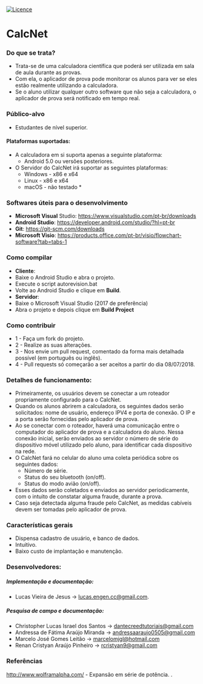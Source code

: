 [![Licence](https://img.shields.io/badge/license-GPLv3-blue.svg)](https://www.gnu.org/licenses/gpl-3.0.en.html)

# CalcNet

### Do que se trata?
* Trata-se de uma calculadora científica que poderá ser utilizada em sala de aula durante as provas.
* Com ela, o aplicador de prova pode monitorar os alunos para ver se eles estão realmente utilizando a calculadora.
* Se o aluno utilizar qualquer outro software que não seja a calculadora, o aplicador de prova será notificado em tempo real.

### Público-alvo
* Estudantes de nível superior.

#### Plataformas suportadas:
* A calculadora em si suporta apenas a seguinte plataforma:
  * Android 5.0 ou versões posteriores.
* O Servidor do CalcNet irá suportar as seguintes plataformas:
  * Windows - x86 e x64
  * Linux - x86 e x64
  * macOS - não testado *

### Softwares úteis para o desenvolvimento
* **Microsoft Visual** Studio: https://www.visualstudio.com/pt-br/downloads
* **Android Studio**: https://developer.android.com/studio/?hl=pt-br
* **Git**: https://git-scm.com/downloads
* **Microsoft Visio**: https://products.office.com/pt-br/visio/flowchart-software?tab=tabs-1

### Como compilar
* **Cliente**: 
 * Baixe o Android Studio e abra o projeto.
 * Execute o script autorevision.bat
 * Volte ao Android Studio e clique em **Build**.
* **Servidor**:
 * Baixe o Microsoft Visual Studio (2017 de preferência)
 * Abra o projeto e depois clique em **Build Project**

### Como contribuir
* 1 - Faça um fork do projeto.
* 2 - Realize as suas alterações.
* 3 - Nos envie um pull request, comentado da forma mais detalhada possível (em português ou inglês).
* 4 - Pull requests só começarão a ser aceitos a partir do dia 08/07/2018.

### Detalhes de funcionamento:
* Primeiramente, os usuários devem se conectar a um roteador propriamente configurado para o CalcNet.
* Quando os alunos abrirem a calculadora, os seguintes dados serão solicitados: nome de usuário, endereço IPV4 e porta de conexão. O IP e a porta serão fornecidas pelo aplicador de prova.
* Ao se conectar com o roteador, haverá uma comunicação entre o computador do aplicador de prova e a calculadora do aluno. Nessa conexão inicial, serão enviados ao servidor o número de série do dispositivo móvel utilizado pelo aluno, para identificar cada dispositivo na rede.
* O CalcNet fará no celular do aluno uma coleta periódica sobre os seguintes dados:
  * Número de série.
  * Status do seu bluetooth (on/off).
  * Status do modo avião (on/off).
* Esses dados serão coletados e enviados ao servidor periodicamente, com o intuito de constatar alguma fraude, durante a prova.
* Caso seja detectada alguma fraude pelo CalcNet, as medidas cabíveis devem ser tomadas pelo aplicador de prova.

### Características gerais
* Dispensa cadastro de usuário, e banco de dados.
* Intuitivo.
* Baixo custo de implantação e manutenção.

### Desenvolvedores:

##### Implementação e documentação:
* Lucas Vieira de Jesus -> <lucas.engen.cc@gmail.com>.

##### Pesquisa de campo e documentação:
* Christopher Lucas Israel dos Santos -> <dantecreedtutoriais@gmail.com>
* Andressa de Fátima Araújo Miranda -> <andressaaraujo0505@gmail.com>
* Marcelo José Gomes Leitão -> <marcelomjgl@hotmail.com>
* Renan Cristyan Araújo Pinheiro -> <rcristyan9@gmail.com>

### Referências
<http://www.wolframalpha.com/> - Expansão em série de potência.
.